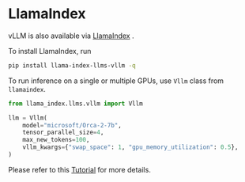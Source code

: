 # LlamaIndex

vLLM is also available via [LlamaIndex](https://github.com/run-llama/llama_index) .

To install LlamaIndex, run

```bash
pip install llama-index-llms-vllm -q
```

To run inference on a single or multiple GPUs, use `Vllm` class from `llamaindex`.

```python
from llama_index.llms.vllm import Vllm

llm = Vllm(
    model="microsoft/Orca-2-7b",
    tensor_parallel_size=4,
    max_new_tokens=100,
    vllm_kwargs={"swap_space": 1, "gpu_memory_utilization": 0.5},
)
```

Please refer to this [Tutorial](https://docs.llamaindex.ai/en/latest/examples/llm/vllm/) for more details.
